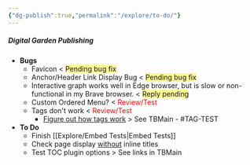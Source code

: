 ```yaml
---
{"dg-publish":true,"permalink":"/explore/to-do/"}
---
```



##### Digital Garden Publishing
- **Bugs**
	- Favicon < <span style="background:#fff88f"> Pending bug fix</span>
	- Anchor/Header Link Display Bug < <span style="background:#fff88f"> Pending bug fix</span>
	- Interactive graph works well in Edge browser, but is slow or non-functional in my Brave browser. < <span style="background:#fff88f">Reply pending</span>
	- Custom Ordered Menu? < <font color="#ff0000">Review/Test</font>
	- Tags don't work < <font color="#ff0000">Review/Test</font>
		- [Figure out how tags work](https://help.obsidian.md/How+to/Working+with+tags) > See TBMain - #TAG-TEST 
- **To Do**
	- Finish [[Explore/Embed Tests\|Embed Tests]] 
	- Check page display <u>without</u> inline titles
	- Test TOC plugin options > See links in TBMain
